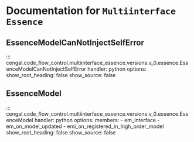 # Documentation for `Multiinterface Essence`

## EssenceModelCanNotInjectSelfError
::: cengal.code_flow_control.multiinterface_essence.versions.v_0.essence.EssenceModelCanNotInjectSelfError
    handler: python
    options:
      show_root_heading: false
      show_source: false

## EssenceModel
::: cengal.code_flow_control.multiinterface_essence.versions.v_0.essence.EssenceModel
    handler: python
    options:
      members:
        - em_interface
        - em_on_model_updated
        - emi_on_registered_in_high_order_model
      show_root_heading: false
      show_source: false
